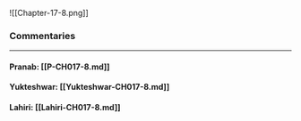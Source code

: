 ![[Chapter-17-8.png]]

### Commentaries

---

#### Pranab: [[P-CH017-8.md]]

#### Yukteshwar: [[Yukteshwar-CH017-8.md]]

#### Lahiri: [[Lahiri-CH017-8.md]]
